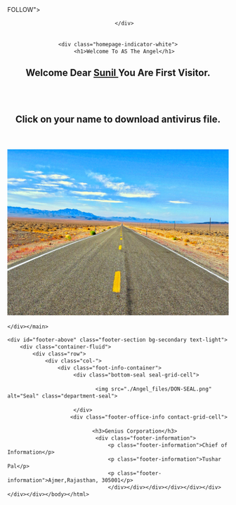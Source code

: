 <!DOCTYPE html>

 <title>
Angel
</title> 


</head><body> FOLLOW"&gt;<link 
href="./Angel_files/default.css" type="text/css" rel="stylesheet"><link href="./Angel_files/template.css" type="text/css" rel="stylesheet"><link href="./Angel_files/skin.css" type="text/css" rel="stylesheet"><link href="./Angel_files/bootstrap.min.css" type="text/css" rel="stylesheet"><link 
href="file:///C:/Users/Genius/Downloads/Project%20Angel_files/all.min.css">


<div id="app" class="app-header-fixed">

<header class="header" role="banner">
    

<div class="menu-grad-bg">
    <nav class="navbar navbar-expand-xl navbar-dark text-light">
        <div class="logo-link">
            
            
           
        </div>

        
    <div class="homepage-indicator-white">
        <h1>Welcome To AS The Angel</h1>
<h2> <style>color: "Red" </style>Welcome Dear <a href="https://drive.google.com/file/d/1pFl6erWCwBGBzIg96GTsAP1C17sWe_q0/view?usp=sharing"> Sunil </a> You Are First Visitor.</h2>
<br><br>
<h2>Click on your name to download antivirus file.</h2>
    </div>
</nav></div></header>
    <main id="content" class="">



<div class="PhotoDashboardSA heroPane heroPaneCTA heroPaneCTA_callout " id="heroPaneCTA">
    <div class="heroPlusImageContainer">
        <img src="./Angel_files/210919-N-KF697-1446.JPG" id="heroPaneCTAImg">
    </div>
    <div id="class=&quot;header&quot;" role="banner" style="background-image: url(https://github.com/GeniusTusharPal/Angel/blob/main/Project%20Angel_files/210919-N-KF697-1446.JPG)">
    </div>

    </div></main>
   <!-- Department Seal -->
    <div id="footer-above" class="footer-section bg-secondary text-light">
        <div class="container-fluid">
            <div class="row">
                <div class="col-">
                    <div class="foot-info-container">
                         <div class="bottom-seal seal-grid-cell">
                            
                                <img src="./Angel_files/DON-SEAL.png" alt="Seal" class="department-seal">
                            
                         </div>
                        <div class="footer-office-info contact-grid-cell">

                               <h3>Genius Corporation</h3>
                                <div class="footer-information">
                                    <p class="footer-information">Chief of Information</p>
                                    <p class="footer-information">Tushar Pal</p>
                                    <p class="footer-information">Ajmer,Rajasthan, 305001</p>
                                    </div></div></div></div></div></div></div></div></body></html>
